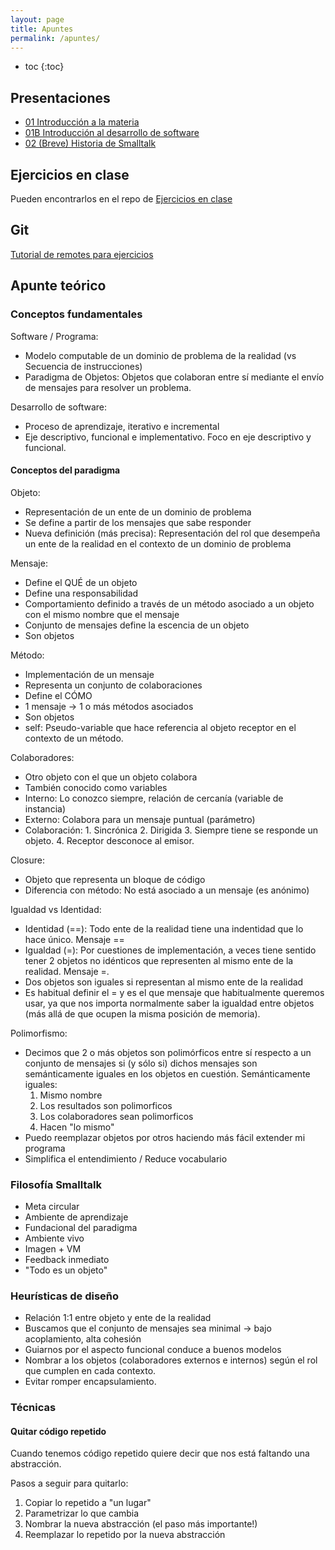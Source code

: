 ```yaml
---
layout: page
title: Apuntes
permalink: /apuntes/
---
```


* toc
{:toc}

## Presentaciones

- [01 Introducción a la materia](https://docs.google.com/presentation/d/1YjjkbSAQfZFj9ImwWzJElRzqa977T91xWtUjM30K2O0/edit?usp=sharing)
- [01B Introducción al desarrollo de software](https://docs.google.com/presentation/d/1U5iGjwEVai199uzbqJWTYlGrsaeetaqJbcC1UbMaJc4/edit?usp=sharing)
- [02 (Breve) Historia de Smalltalk](https://docs.google.com/presentation/d/16lt6Rc56Evfoj8mUIZngeANHE1Yth-8lZ2GcyeMoSq0/edit?usp=sharing)

## Ejercicios en clase

Pueden encontrarlos en el repo de [Ejercicios en clase](https://github.com/algoritmos-iii/ejercicios-en-clase)

## Git

[Tutorial de remotes para ejercicios](https://gist.github.com/iloyarte/2543280524166ad63f46ea326322cc1c)

## Apunte teórico

### Conceptos fundamentales

Software / Programa:

- Modelo computable de un dominio de problema de la realidad (vs Secuencia de instrucciones)
- Paradigma de Objetos: Objetos que colaboran entre sí mediante el envío de mensajes para resolver un problema.

Desarrollo de software:

- Proceso de aprendizaje, iterativo e incremental
- Eje descriptivo, funcional e implementativo. Foco en eje descriptivo y funcional.

#### Conceptos del paradigma

Objeto:

- Representación de un ente de un dominio de problema
- Se define a partir de los mensajes que sabe responder
- Nueva definición (más precisa): Representación del rol que desempeña un ente de la realidad en el contexto de un dominio de problema

Mensaje:

- Define el QUÉ de un objeto
- Define una responsabilidad
- Comportamiento definido a través de un método asociado a un objeto con el mismo nombre que el mensaje
- Conjunto de mensajes define la escencia de un objeto
- Son objetos

Método:

- Implementación de un mensaje
- Representa un conjunto de colaboraciones
- Define el CÓMO
- 1 mensaje -> 1 o más métodos asociados
- Son objetos
- self: Pseudo-variable que hace referencia al objeto receptor en el contexto de un método.

Colaboradores:

- Otro objeto con el que un objeto colabora
- También conocido como variables
- Interno: Lo conozco siempre, relación de cercanía (variable de instancia)
- Externo: Colabora para un mensaje puntual (parámetro)
- Colaboración: 1. Sincrónica 2. Dirigida 3. Siempre tiene se responde un objeto. 4. Receptor desconoce al emisor.

Closure:

- Objeto que representa un bloque de código
- Diferencia con método: No está asociado a un mensaje (es anónimo)

Igualdad vs Identidad:

- Identidad (==): Todo ente de la realidad tiene una indentidad que lo hace único. Mensaje ==
- Igualdad (=): Por cuestiones de implementación, a veces tiene sentido tener 2 objetos no idénticos que representen al mismo ente de la realidad. Mensaje =.
- Dos objetos son iguales si representan al mismo ente de la realidad
- Es habitual definir el = y es el que mensaje que habitualmente queremos usar, ya que nos importa normalmente saber la igualdad entre objetos (más allá de que ocupen la misma posición de memoria).

Polimorfismo:

- Decimos que 2 o más objetos son polimórficos entre sí respecto a un conjunto de mensajes si (y sólo si) dichos mensajes son semánticamente iguales en los objetos en cuestión. Semánticamente iguales:
  1. Mismo nombre
  2. Los resultados son polimorficos
  3. Los colaboradores sean polimorficos
  4. Hacen "lo mismo"
- Puedo reemplazar objetos por otros haciendo más fácil extender mi programa
- Simplifica el entendimiento / Reduce vocabulario

### Filosofía Smalltalk

- Meta circular
- Ambiente de aprendizaje
- Fundacional del paradigma
- Ambiente vivo
- Imagen + VM
- Feedback inmediato
- "Todo es un objeto"

### Heurísticas de diseño

- Relación 1:1 entre objeto y ente de la realidad
- Buscamos que el conjunto de mensajes sea minimal -> bajo acoplamiento, alta cohesión
- Guiarnos por el aspecto funcional conduce a buenos modelos
- Nombrar a los objetos (colaboradores externos e internos) según el rol que cumplen en cada contexto.
- Evitar romper encapsulamiento.

### Técnicas

#### Quitar código repetido

Cuando tenemos código repetido quiere decir que nos está faltando una abstracción.

Pasos a seguir para quitarlo:

1.  Copiar lo repetido a "un lugar"
2.  Parametrizar lo que cambia
3.  Nombrar la nueva abstracción (el paso más importante!)
4.  Reemplazar lo repetido por la nueva abstracción
